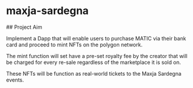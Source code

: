 # maxja-sardegna

## Project Aim

Implement a Dapp that will enable users to purchase MATIC via their bank card and proceed to mint NFTs on the polygon network.

The mint function will set have a pre-set royalty fee by the creator that will be charged for every re-sale regardless of the marketplace it is sold on.

These NFTs will be function as real-world tickets to the Maxja Sardegna events.
